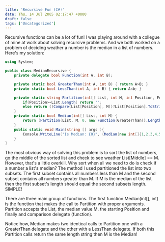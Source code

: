 ```yaml
---
title: 'Recursive Fun (C#)'
date: Thu, 14 Jul 2005 02:17:47 +0000
draft: false
tags: ['Uncategorized']
---
```


Recursive functions can be a lot of fun! I was playing around with a collegue of mine at work about solving recursive problems. And we both worked on a problem of deciding weather a number is the median in a list of numbers. Here's my solution:

```csharp
using System;

public class MedianRecursive {
	private delegate bool Function(int A, int B);

	private static bool GreaterThan(int A, int B) { return A>B; }
	private static bool LessThan(int A, int B) { return A<b; }

	private static string Partition(int[] List, int M, int Position, Function Compare) {
		if(Position>=List.Length) return "";
		else return ((Compare(List[Position], M))?List[Position].ToString():"") + Partition(List, M, Position+1, Compare);
	}
	private static bool Median(int[] List, int M) {
		return (Partition(List, M, 0, new Function(GreaterThan)).Length == Partition(List, M, 0, new Function(LessThan)).Length);
	}
	public static void Main(string [] args ){
		Console.WriteLine("Is Median: {0}", (Median(new int[]{1,2,3,4,5,6,7}, 4)?"Yes":"No")); 
	}
} 
```

The most obvious way of solving this problem is to sort the list of numbers, go the middle of the sorted list and check to see weather List\[Middle\] == M. However, that's a little overkill. Why sort when all we need to do is check if a number a list's median? The method I used partitioned the list into two subsets. The first subset contains all numbers less than M and the second subset contains all numbers greater than M. If M is the median of the list then the first subset's length should equal the second subsets length. SIMPLE!

There are three main group of functions. The first function Median(int\[\], int) is the function that makes the call to Partition with proper arguments. Partition accepts the List, the median value M, the starting Position and finally and comparison delegate (function).

Notice how, Median makes two identical calls to Partition one with a GreaterThan delegate and the other with a LessThan delegate. If both this Partition calls return the same length string then M is the Median!